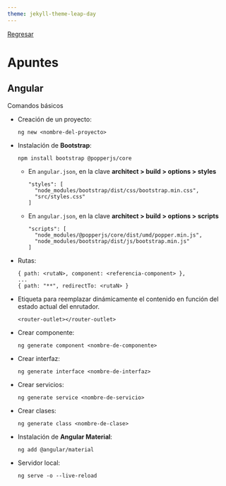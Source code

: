 ```yaml
---
theme: jekyll-theme-leap-day
---
```


[Regresar](/DAWM/)

# Apuntes

## Angular

Comandos básicos

* Creación de un proyecto:

  ```
  ng new <nombre-del-proyecto>
  ```

* Instalación de **Bootstrap**:

  ```
  npm install bootstrap @popperjs/core
  ```
  
  + En `angular.json`, en la clave **architect > build > options > styles**

    ```
    "styles": [  
      "node_modules/bootstrap/dist/css/bootstrap.min.css", 
      "src/styles.css" 
    ]
    ```

  + En `angular.json`, en la clave **architect > build > options > scripts**

    ```
    "scripts": [
	  "node_modules/@popperjs/core/dist/umd/popper.min.js",
	  "node_modules/bootstrap/dist/js/bootstrap.min.js"
	]
    ```

* Rutas:

  ```
  { path: <rutaN>, component: <referencia-component> },
  ...
  { path: "**", redirectTo: <rutaN> }
  ```

* Etiqueta para reemplazar dinámicamente el contenido en función del estado actual del enrutador.

  ```
  <router-outlet></router-outlet>
  ```

* Crear componente:

  ```
  ng generate component <nombre-de-componente>
  ```

* Crear interfaz:

  ```
  ng generate interface <nombre-de-interfaz>
  ```

* Crear servicios:

  ```
  ng generate service <nombre-de-servicio>
  ```

* Crear clases:

  ```
  ng generate class <nombre-de-clase>
  ```

* Instalación de **Angular Material**:

  ```
  ng add @angular/material
  ```

* Servidor local:

  ```
  ng serve -o --live-reload
  ```